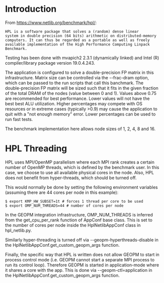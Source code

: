# Introduction

From https://www.netlib.org/benchmark/hpl/:

	HPL is a software package that solves a (random) dense linear
	system in double precision (64 bits) arithmetic on distributed-memory
	computers. It can thus be regarded as a portable as well as freely
	available implementation of the High Performance Computing Linpack Benchmark.

Testing has been done with mvapich2 2.3.1 (dynamically linked) and Intel (R)
compiler/library package version 19.0.4.243.

The application is configured to solve a double-precision FP matrix in this infrastructure.
Matrix size can be controlled via the --frac-dram option, which can be passed to the run
scripts that call this banchmark. The double-precision FP matrix will be sized such that 
it fits in the given fraction of the total DRAM of the nodes (value between 0 and 1).
Values above 0.75 are recommended for best performance. Lower values will not have the best
best ALU utilization. Higher percentages may compete with OS resources or in extreme
cases (typically >0.9) may cause the application to quit with a "not enough memory" error.
Lower percentages can be used to run fast tests.

The benchmark implementation here allows node sizes of 1, 2, 4, 8 and 16.

# HPL Threading

HPL uses MPI/OpenMP parallelism where each MPI rank creates a certain number
of OpenMP threads, which is defined by the benchmark user. In this case,
we choose to use all available physical cores in the node. Also, HPL does not
benefit from hyper-threads, which should be turned off.

This would normally be done by setting the following environment variables
(assuming there are 44 cores per node in this example):

    $ export KMP_HW_SUBSET=1t # forces 1 thread per core to be used
    $ export OMP_NUM_THREADS=44 # number of cores per node

In the GEOPM integration infrastructure, OMP_NUM_THREADS is inferred from
the get_cpu_per_rank function of AppConf base class. This is set to the number of
cores per node inside the HplNetlibAppConf class in hpl_netlib.py.

Similarly hyper-threading is turned off via --geopm-hyperthreads-disable in the 
HplNetlibAppConf.get_custom_geopm_args function.

Finally, the specific way that HPL is written does not allow GEOPM to start in
process control mode (i.e. GEOPM cannot start a separate MPI process to
run its control loop). Therefore GEOPM is started in application-mode where it
shares a core with the app. This is done via --geopm-ctl=application in the
HplNetlibAppConf.get_custom_geopm_args function.

